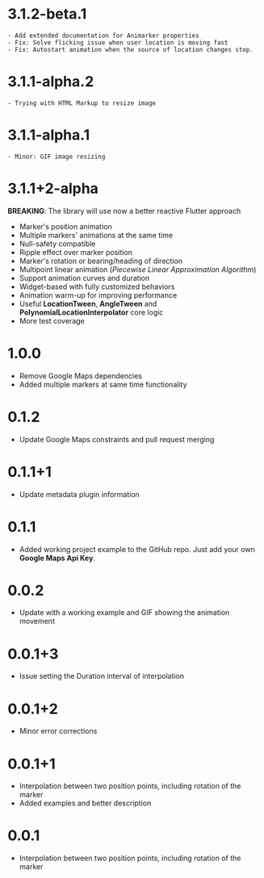 # 3.1.2-beta.1
    - Add extended documentation for Animarker properties
    - Fix: Solve flicking issue when user location is moving fast
    - Fix: Autostart animation when the source of location changes stop.

# 3.1.1-alpha.2
    - Trying with HTML Markup to resize image

# 3.1.1-alpha.1
    - Minor: GIF image resizing

# 3.1.1+2-alpha

**BREAKING**: The library will use now a better reactive Flutter approach
 - Marker's position animation
 - Multiple markers' animations at the same time
 - Null-safety compatible
 - Ripple effect over marker position
 - Marker's rotation or bearing/heading of direction
 - Multipoint linear animation (*Piecewise Linear Approximation Algorithm*)
 - Support animation curves and duration
 - Widget-based with fully customized behaviors
 - Animation warm-up for improving performance
 - Useful **LocationTween**, **AngleTween** and **PolynomialLocationInterpolator** core logic
 - More test coverage

# 1.0.0

- Remove Google Maps dependencies
- Added multiple markers at same time functionality

# 0.1.2

- Update Google Maps constraints and pull request merging

# 0.1.1+1

- Update metadata plugin information

# 0.1.1

- Added working project example to the GitHub repo. Just add your own **Google Maps Api Key**.

# 0.0.2

- Update with a working example and GIF showing the animation movement

# 0.0.1+3

- Issue setting the Duration interval of interpolation

# 0.0.1+2

- Minor error corrections

# 0.0.1+1

- Interpolation between two position points, including rotation of the marker
- Added examples and better description

# 0.0.1

- Interpolation between two position points, including rotation of the marker

















